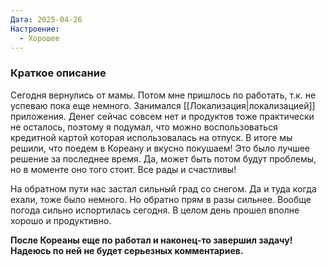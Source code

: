 ```yaml
---
Дата: 2025-04-26
Настроение:
  - Хорошее
---
```

### Краткое описание
Сегодня вернулись от мамы. Потом мне пришлось по работать, т.к. не успеваю пока еще немного. Занимался [[Локализация|локализацией]] приложения. Денег сейчас совсем нет и продуктов тоже практически не осталось, поэтому я подумал, что можно воспользоваться кредитной картой которая использовалась на отпуск. В итоге мы решили, что поедем в Кореану и вкусно покушаем! Это было лучшее решение за последнее время. Да, может быть потом будут проблемы, но в моменте оно того стоит. Все рады и счастливы!

На обратном пути нас застал сильный град со снегом. Да и туда когда ехали, тоже было немного. Но обратно прям в разы сильнее. Вообще погода сильно испортилась сегодня. В целом день прошел вполне хорошо и продуктивно. 

**После Кореаны еще по работал и наконец-то завершил задачу! Надеюсь по ней не будет серьезных комментариев.**